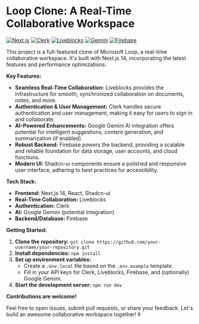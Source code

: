 # Loop Clone: A Real-Time Collaborative Workspace

[![Next.js](https://img.shields.io/badge/Next.js-14-black?style=flat&logo=next.js)](https://nextjs.org/)
[![Clerk](https://img.shields.io/badge/Clerk-auth-black?style=flat&logo=clerk)](https://clerk.com/)
[![Liveblocks](https://img.shields.io/badge/Liveblocks-collaboration-black?style=flat&logo=liveblocks)](https://liveblocks.io/)
[![Gemini](https://img.shields.io/badge/Gemini-AI-black?style=flat&logo=google)](https://cloud.google.com/gemini-ai/)
[![Firebase](https://img.shields.io/badge/Firebase-backend-black?style=flat&logo=firebase)](https://firebase.google.com/)

This project is a full-featured clone of Microsoft Loop, a real-time collaborative workspace. It's built with Next.js 14, incorporating the latest features and performance optimizations. 

**Key Features:**

* **Seamless Real-Time Collaboration:**  Liveblocks provides the infrastructure for smooth, synchronized collaboration on documents, notes, and more.
* **Authentication & User Management:** Clerk handles secure authentication and user management, making it easy for users to sign in and collaborate.
* **AI-Powered Enhancements:** Google Gemini AI integration offers potential for intelligent suggestions, content generation, and summarization (if enabled).
* **Robust Backend:** Firebase powers the backend, providing a scalable and reliable foundation for data storage, user accounts, and cloud functions.
* **Modern UI:** Shadcn-ui components ensure a polished and responsive user interface, adhering to best practices for accessibility.

**Tech Stack:**

* **Frontend:** Next.js 14, React, Shadcn-ui
* **Real-Time Collaboration:** Liveblocks
* **Authentication:** Clerk
* **AI:** Google Gemini (potential integration)
* **Backend/Database:** Firebase

**Getting Started:**

1. **Clone the repository:** `git clone https://github.com/your-username/your-repository.git`
2. **Install dependencies:** `npm install`
3. **Set up environment variables:**
   * Create a `.env.local` file based on the `.env.example` template.
   * Fill in your API keys for Clerk, Liveblocks, Firebase, and (optionally) Google Gemini.
4. **Start the development server:** `npm run dev`


**Contributions are welcome!** 

Feel free to open issues, submit pull requests, or share your feedback. Let's build an awesome collaborative workspace together!
◊
